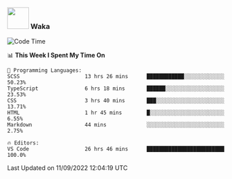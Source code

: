 ### <img src="https://media.giphy.com/media/VgCDAzcKvsR6OM0uWg/giphy.gif" width="50"> Waka

  <!--START_SECTION:waka-->
![Code Time](http://img.shields.io/badge/Code%20Time-853%20hrs%2021%20mins-blue)

📊 **This Week I Spent My Time On** 

```text
💬 Programming Languages: 
SCSS                     13 hrs 26 mins      ████████████░░░░░░░░░░░░░   50.23% 
TypeScript               6 hrs 18 mins       ██████░░░░░░░░░░░░░░░░░░░   23.53% 
CSS                      3 hrs 40 mins       ███░░░░░░░░░░░░░░░░░░░░░░   13.71% 
HTML                     1 hr 45 mins        █░░░░░░░░░░░░░░░░░░░░░░░░   6.55% 
Markdown                 44 mins             ░░░░░░░░░░░░░░░░░░░░░░░░░   2.75%

🔥 Editors: 
VS Code                  26 hrs 46 mins      █████████████████████████   100.0%

```


 Last Updated on 11/09/2022 12:04:19 UTC
<!--END_SECTION:waka-->
